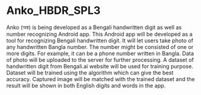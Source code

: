 # Anko_HBDR_SPL3
Anko (অঙ্ক) is being developed as a Bengali handwritten digit as well as number recognizing Android app.
This Android app will be developed as a tool for recognizing Bengali handwritten digit. It will let users take photo of any handwritten Bangla number. The number might be consisted of one or more digits. For example, it can be a phone number written in Bangla. Data of photo will be uploaded to the server for further processing. A dataset of handwritten digit from Bengali.ai website will be used for training purpose. Dataset will be trained using the algorithm which can give the best accuracy. Captured image will be matched with the trained dataset and the result will be shown in both English digits and words in the app. 
